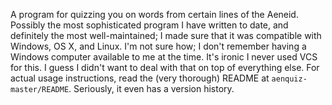 A program for quizzing you on words from certain lines of the Aeneid.
Possibly the most sophisticated program I have written to date, and
definitely the most well-maintained; I made sure that it was compatible
with Windows, OS X, and Linux. I'm not sure how; I don't remember having
a Windows computer available to me at the time. It's ironic I never used
VCS for this. I guess I didn't want to deal with that on top of
everything else. For actual usage instructions, read the (very thorough)
README at `aenquiz-master/README`. Seriously, it even has a version
history.
